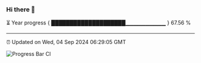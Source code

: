 ### Hi there 👋

⏳ Year progress { ████████████████████▁▁▁▁▁▁▁▁▁▁ } 67.56 %

---

⏰ Updated on Wed, 04 Sep 2024 06:29:05 GMT

![Progress Bar CI](https://github.com/ZhaoGui/ZhaoGui/workflows/Progress%20Bar%20CI/badge.svg)
